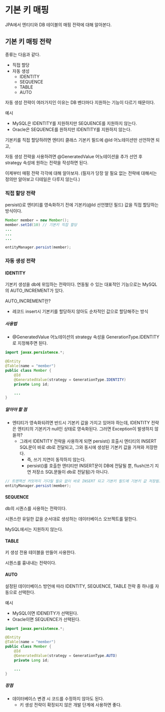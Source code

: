 # 기본 키 매핑
JPA에서 엔티티와 DB 테이블의 매핑 전략에 대해 알아본다.

## 기본 키 매핑 전략
종류는 다음과 같다.

- 직접 할당
- 자동 생성
	- IDENTITY
	- SEQUENCE
	- TABLE
	- AUTO

자동 생성 전략이 여러가지인 이유는 DB 벤더마다 지원하는 기능이 다르기 때문이다.

예시

- MySQL은 IDENTITY를 지원하지만 SEQUENCE를 지원하지 않는다.
- Oracle은 SEQUENCE를 원하지만 IDENTITY를 지원하지 않는다.

기본키를 직접 할당하려면 엔티티 클래스 기본키 필드에 @Id 어노테이션만 선언하면 되고,

자동 생성 전략을 사용하려면 @GeneratedValue 어노테이션을 추가 선언 후 strategy 속성에 원하는 전략을 작성하면 된다.

이제부터 매핑 전략 각각에 대해 알아보자.
(필자가 당장 알 필요 없는 전략에 대해서는 정의만 알아보고 디테일은 다루지 않는다.)

### 직접 할당 전략
persist()로 엔티티를 영속화하기 전에 기본키(@Id 선언했던 필드) 값을 직접 할당하는 방식이다.

```java
Member member = new Member();
member.setId(10) // 기본키 직접 할당
...
...
...

entityManager.persist(member);
```

### 자동 생성 전략
#### IDENTITY
기본키 생성을 db에 위임하는 전략이다.
연동될 수 있는 대표적인 기능으로는 MySQL의 AUTO_INCREMENT가 있다.

AUTO_INCREMENT란?

- 레코드 insert시 기본키를 할당하지 않아도 순차적인 값으로 할당해주는 방식

##### 사용법

- @GeneratedValue 어노테이션의 strategy 속성을 GenerationType.IDENTITY로 지정해주면 된다.

```java
import javax.persistence.*;

@Entity
@Table(name = "member")
public class Member {
    @Id
    @GeneratedValue(strategy = GenerationType.IDENTITY)
    private Long id;

    ...
}
```

##### 알아야 할 점
- 엔티티가 영속화되려면 반드시 기본키 값을 가지고 있어야 하는데, IDENTITY 전략은 엔티티의 기본키가 null인 상태로 영속화된다. 그러면 Exception이 발생하지 않을까?
	- 그래서 IDENTITY 전략을 사용하게 되면 persist() 호출시 엔티티의 INSERT SQL문이 바로 db로 전달되고, 그와 동시에 생성된 기본키 값을 가져와 저장한다.
		- 즉, 쓰기 지연이 동작하지 않는다. 
		- persist()를 호출한 엔티티만 INSERT문이 DB에 전달될 뿐, flush(쓰기 지연 저장소 SQL문들이 db로 전달됨)가 아니다.
		
```java
// 트랜잭션 커밋까지 기다릴 필요 없이 바로 INSERT 되고 기본키 필드에 기본키 값 저장됨.
entityManager.persist(member);
```

#### SEQUENCE

db의 시퀀스를 사용하는 전략이다.

시퀀스란 유일한 값을 순서대로 생성하는 데이터베이스 오브젝트를 말한다.

MySQL에서는 지원하지 않는다.

#### TABLE
키 생성 전용 테이블을 만들어 사용한다.

시퀀스를 흉내내는 전략이다.

#### AUTO

설정된 데이터베이스 방언에 따라 IDENTITY, SEQUENCE, TABLE 전략 중 하나를 자동으로 선택한다.

예시

- MySQL이면 IDENEITY가 선택된다.
- Oracle이면 SEQUENCE가 선택된다.

```java
import javax.persistence.*;

@Entity
@Table(name = "member")
public class Member {
    @Id
    @GeneratedValue(strategy = GenerationType.AUTO)
    private Long id;

    ...
}
```

##### 장점
- 데이터베이스 변경 시 코드를 수정하지 않아도 된다.
	- 키 생성 전략이 확정되지 않은 개발 단계에 사용하면 좋다.
